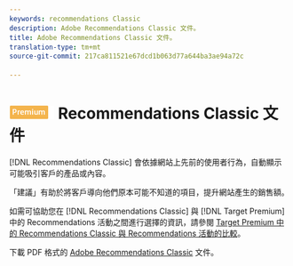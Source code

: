 ```yaml
---
keywords: recommendations Classic
description: Adobe Recommendations Classic 文件。
title: Adobe Recommendations Classic 文件。
translation-type: tm+mt
source-git-commit: 217ca811521e67dcd1b063d77a644ba3ae94a72c

---
```



# ![PREMIUM](/help/assets/premium.png) Recommendations Classic 文件

[!DNL Recommendations Classic] 會依據網站上先前的使用者行為，自動顯示可能吸引客戶的產品或內容。

「建議」有助於將客戶導向他們原本可能不知道的項目，提升網站產生的銷售額。

如需可協助您在 [!DNL Recommendations Classic] 與 [!DNL Target Premium] 中的 Recommendations 活動之間進行選擇的資訊，請參閱 [Target Premium 中的 Recommendations Classic 與 Recommendations 活動的比較](/help/c-recommendations/c-recommendations-faq/recommendations-classic-versus-recommendations-activities-target-premium.md)。

下載 PDF 格式的 [Adobe Recommendations Classic](/help/assets/adobe-recommendations-classic.pdf) 文件。